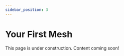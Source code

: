 ```yaml
---
sidebar_position: 3
---
```


# Your First Mesh

This page is under construction. Content coming soon!